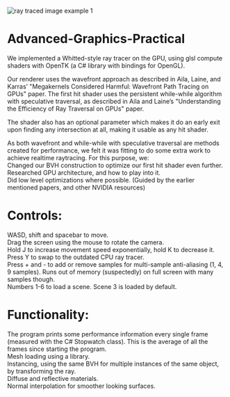 ![ray traced image example 1](https://github.com/augustvc/Advanced-Graphics-Practical/blob/main/conference.png?raw=true)

# Advanced-Graphics-Practical

We implemented a Whitted-style ray tracer on the GPU, using glsl compute shaders with OpenTK (a C# library with bindings for OpenGL).

Our renderer uses the wavefront approach as described in Aila, Laine, and Karras’ "Megakernels Considered Harmful: Wavefront Path Tracing on GPUs" paper. The first hit shader uses the persistent while-while algorithm with speculative traversal, as described in Aila and Laine’s "Understanding the Efficiency of Ray Traversal on GPUs" paper.

The shader also has an optional parameter which makes it do an early exit upon finding any intersection at all, making it usable as any hit shader.

As both wavefront and while-while with speculative traversal are methods created for performance, we felt it was fitting to do some extra work to achieve realtime raytracing. For this purpose, we:  
Changed our BVH construction to optimize our first hit shader even further.  
Researched GPU architecture, and how to play into it.  
Did low level optimizations where possible. (Guided by the earlier mentioned papers, and other NVIDIA resources)

# Controls:
WASD, shift and spacebar to move.  
Drag the screen using the mouse to rotate the camera.  
Hold J to increase movement speed exponentially, hold K to decrease it.  
Press Y to swap to the outdated CPU ray tracer.  
Press + and - to add or remove samples for multi-sample anti-aliasing (1, 4, 9 samples). Runs out of memory (suspectedly) on full screen with many samples though.  
Numbers 1-6 to load a scene. Scene 3 is loaded by default.  

# Functionality:  
The program prints some performance information every single frame (measured with the C# Stopwatch class). This is the average of all the frames since starting the program.  
Mesh loading using a library.  
Instancing, using the same BVH for multiple instances of the same object, by transforming the ray.  
Diffuse and reflective materials.  
Normal interpolation for smoother looking surfaces.  
